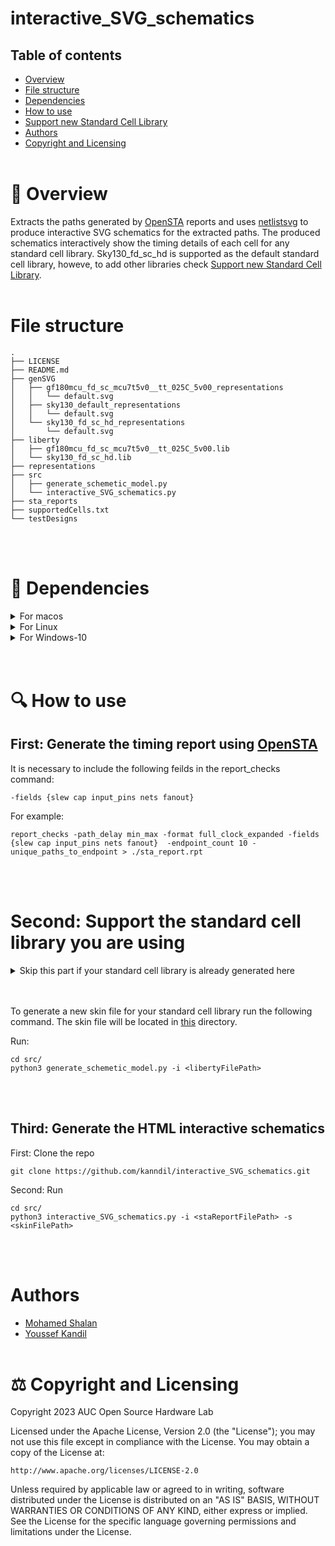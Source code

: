 # interactive_SVG_schematics


## Table of contents

* [Overview](#-overview)
* [File structure](#file-structure)
* [Dependencies](#-dependencies)
* [How to use](#-how-to-use)
* [Support new Standard Cell Library](https://github.com/kanndil/interactive_SVG_schematics#support-new-standard-cell-library)
* [Authors](#authors)
* [Copyright and Licensing](#%EF%B8%8F-copyright-and-licensing)
<br/><br/>

# 📖 Overview

Extracts the paths generated by [OpenSTA](https://github.com/The-OpenROAD-Project/OpenSTA) reports and uses [netlistsvg](https://github.com/nturley/netlistsvg) to produce interactive SVG schematics for the extracted paths. The produced schematics interactively show the timing details of each cell for any standard cell library. Sky130_fd_sc_hd is supported as the default standard cell library, howeve, to add other libraries check [Support new Standard Cell Library](https://github.com/kanndil/interactive_SVG_schematics#support-new-standard-cell-library).
<br/><br/>

# File structure

    .
    ├── LICENSE
    ├── README.md
    ├── genSVG
    │   ├── gf180mcu_fd_sc_mcu7t5v0__tt_025C_5v00_representations
    │   │   └── default.svg
    │   ├── sky130_default_representations
    │   │   └── default.svg
    │   └── sky130_fd_sc_hd_representations
    │       └── default.svg
    ├── liberty
    │   ├── gf180mcu_fd_sc_mcu7t5v0__tt_025C_5v00.lib
    │   └── sky130_fd_sc_hd.lib
    ├── representations
    ├── src
    │   ├── generate_schemetic_model.py
    │   └── interactive_SVG_schematics.py
    ├── sta_reports
    ├── supportedCells.txt
    └── testDesigns


<br/><br/>

# 🧱 Dependencies


<details>
  <summary>For macos</summary>


## Install python3.6+
- get homebrew

        /bin/bash -c "$(curl -fsSL https://raw.githubusercontent.com/Homebrew/install/HEAD/install.sh)"

- install python using homebrew

        export PATH="/usr/local/opt/python/libexec/bin:$PATH"
        brew install python3

## Install Yosys 

You can find the installation steps in [Yosys installation](https://github.com/YosysHQ/yosys).

## Install OpenSTA

- Install OpenSTA  

You can find the installation steps in [OpenSTA installation](https://github.com/The-OpenROAD-Project/OpenSTA).


## Install netlistsvg

To install the latest version from source:
```sh
git clone https://github.com/nturley/netlistsvg
cd netlistsvg
npm install # install dependencies
sudo npm install -g . # install netlistsvg to system

sudo npm uninstall -g netlistsvg # uninstall from system
```
</details>

<details>
  <summary>For Linux</summary>

## Install Conda for package installation

    bash Miniconda3-latest-Linux-x86_64.sh

## Use  Conda to install all dependencies

    conda install -y -c litex-hub -c conda-forge python yosys 

## Install OpenSTA

- Install OpenSTA  

        conda install -y -c litex-hub -c conda-forge openroad

    or

    You can find the installation steps in [OpenSTA installation](https://github.com/The-OpenROAD-Project/OpenSTA).


## Install netlistsvg

To install the latest version from source:
```sh
git clone https://github.com/nturley/netlistsvg
cd netlistsvg
npm install # install dependencies
sudo npm install -g . # install netlistsvg to system

sudo npm uninstall -g netlistsvg # uninstall from system
```
</details>

<details>
  <summary>For Windows-10</summary>

## Install python3.6+
Install using the executable installer [here](https://www.python.org/downloads/windows/)

## Install Yosys 

You can find the installation steps in [Yosys installation](https://github.com/YosysHQ/yosys).


## Install OpenSTA

- Install OpenSTA  

You can find the installation steps in [OpenSTA installation](https://github.com/The-OpenROAD-Project/OpenSTA).


## Install netlistsvg

To install the latest version from source:
```sh
git clone https://github.com/nturley/netlistsvg
cd netlistsvg
npm install # install dependencies
sudo npm install -g . # install netlistsvg to system

sudo npm uninstall -g netlistsvg # uninstall from system
```
</details>
<br/><br/>

# 🔍 How to use

## First: Generate the timing report using [OpenSTA](https://github.com/The-OpenROAD-Project/OpenSTA)

It is necessary to include the following feilds in the report_checks command:

    -fields {slew cap input_pins nets fanout}

For example:

    report_checks -path_delay min_max -format full_clock_expanded -fields {slew cap input_pins nets fanout}  -endpoint_count 10 -unique_paths_to_endpoint > ./sta_report.rpt

<br/><br/>

# Second: Support the standard cell library you are using



<details>
  <summary>Skip this part if your standard cell library is already generated here</summary>

* [sky130_fd_sc_hd_representations](https://github.com/kanndil/interactive_SVG_schematics/blob/1e3ac1b9517269c97a6a94d829ca40cedc8273f3/skinFiles/sky130_fd_sc_hd_representations/default.svg)
* [gf180mcu_fd_sc_mcu7t5v0__tt_025C_5v00](https://github.com/kanndil/interactive_SVG_schematics/blob/1e3ac1b9517269c97a6a94d829ca40cedc8273f3/skinFiles/gf180mcu_fd_sc_mcu7t5v0__tt_025C_5v00_representations/default.svg#L16)

</details>
<br/><br/>

To generate a new skin file for your standard cell library run the following command. The skin file will be located in [this](https://github.com/kanndil/interactive_SVG_schematics/blob/1e3ac1b9517269c97a6a94d829ca40cedc8273f3/skinFiles) directory.

Run:

    cd src/
    python3 generate_schemetic_model.py -i <libertyFilePath>
    
<br/><br/>


## Third: Generate the HTML interactive schematics
First: Clone the repo

    git clone https://github.com/kanndil/interactive_SVG_schematics.git

Second: Run

    cd src/
    python3 interactive_SVG_schematics.py -i <staReportFilePath> -s <skinFilePath>

<br/><br/>


# Authors

* [Mohamed Shalan](https://github.com/shalan)
* [Youssef Kandil](https://github.com/kanndil)
<br/><br/>

# ⚖️ Copyright and Licensing

Copyright 2023 AUC Open Source Hardware Lab

Licensed under the Apache License, Version 2.0 (the "License"); 
you may not use this file except in compliance with the License. 
You may obtain a copy of the License at:

    http://www.apache.org/licenses/LICENSE-2.0

Unless required by applicable law or agreed to in writing, software 
distributed under the License is distributed on an "AS IS" BASIS, 
WITHOUT WARRANTIES OR CONDITIONS OF ANY KIND, either express or implied. 
See the License for the specific language governing permissions and 
limitations under the License.
<br/><br/>